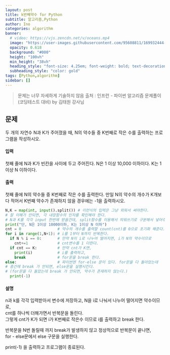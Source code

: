 ```yaml
---
layout: post
title: k번째약수 for Python
subtitle: 알고리즘,Python
author: Ino
categories: algorithm
banner:
  # video: https://vjs.zencdn.net/v/oceans.mp4
  image: "https://user-images.githubusercontent.com/95608811/169932444-32124c9a-4013-4864-acf7-59a3db654886.png"
  opacity: 0.618
  background: "#000"
  height: "100vh"
  min_height: "38vh"
  heading_style: "font-size: 4.25em; font-weight: bold; text-decoration: underline"
  subheading_style: "color: gold"
tags: [Python,algorithm]
sidebar: []
---   
```


> 문제는 너무 자세하게 기술하지 않음
> 출처 : 인프런 - 파이썬 알고리즘 문제풀이 (코딩테스트 대비) by 김태원 강사님 

## 문제
두 개의 자연수 N과 K가 주어졌을 때, N의 약수들 중 K번째로 작은 수를 출력하는 프로그램을 작성하시오.

#### 입력
첫째 줄에 N과 K가 빈칸을 사이에 두고 주어진다. N은 1 이상 10,000 이하이다. K는 1 이상 N 이하이다.

#### 출력
첫째 줄에 N의 약수들 중 K번째로 작은 수를 출력한다. 만일 N의 약수의 개수가 K개보다 적어서 K번째 약수가 존재하지 않을 경우에는 -1을 출력하시오.

```Python
N,K = map(int, input().split()) # 이런식의 입력은 그냥 외워서 써야한다.
# 잘 이해가 안되면, 각 내장함수의 인자를 확인해야 한다.
# N과 K를 각각 input 한번에 받을건데, split함수를 이용해서 띄워쓰기로 구분해서 넣어주고 int형태로 바꿔준다.
print("단, N은 1이상 10000이하, K는 1이상 N 이하")
cnt = 0                # 약수의 개수를 출력할 count(cnt)를 0으로 초기화 해준다.
for i in range(1,N+1): # i를 1부터 N까지 반복한다.
  if N % i == 0:       # 만약 N이 i로 나누어 떨어지면, i가 N의 약수이므로
    cnt+=1             # cnt변수를 1 더한다.
  if cnt == K:         # 만약 cnt가 K면,
    print(i)           # i를 출력하고,
    break              # for문을 break 한다.
else:                  # 파이썬엔 for-else 문이 있다. for문을 다 돌아았는데
# 중간에 break 가 안되면, else문을 실행시킨다. 
# (for문을 다 돌았는데 break 가 안되면, 약수가 존재하지 않는다.)
  print(-1)
```

#### 설명
n과 k를 각각 입력받아서 변수에 저장하고, N을 i로 나눠서 나누어 떨어지면 약수이므로,   
cnt를 하나씩 더해가면서 반복문을 돌린다.    
그렇게 cnt가 K가 되면 i가 K번째로 작은수 이므로 i를 출력하고 break 한다.    

반복문을 N번 돌릴때 까지 break가 발생하지 않고 정상적으로 반복문이 끝나면,    
for - else문에서 else 구문을 실행한다.    

print(-1) 을 출력하고 프로그램이 종료된다. 